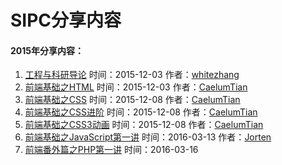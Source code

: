 # SIPC分享内容
#### 2015年分享内容：
1. [工程与科研导论](http://sipc115.github.io/sharing/share/course-1/course1.pdf) 时间：2015-12-03 作者：[whitezhang](https://github.com/whitezhang)  
2. [前端基础之HTML](http://sipc115.github.io/sharing/share/course-2/index.html) 时间：2015-12-03 作者：[CaelumTian](https://github.com/T-phantom)
3. [前端基础之CSS](http://sipc115.github.io/sharing/share/course-3/index.html) 时间：2015-12-08 作者：[CaelumTian](https://github.com/T-phantom)
4. [前端基础之CSS进阶](http://sipc115.github.io/sharing/share/course-4/index.html) 时间：2015-12-08 作者：[CaelumTian](https://github.com/T-phantom)
5. [前端基础之CSS3动画](http://sipc115.github.io/sharing/share/course-5/index.html) 时间：2015-12-08 作者：[CaelumTian](https://github.com/T-phantom)
6. [前端基础之JavaScript第一讲](http://sipc115.github.io/sharing/share/course-6/index.html) 时间：2016-03-13 作者：[Jorten](https://github.com/5606595)
7. [前端番外篇之PHP第一讲](http://sipc115.github.io/sharing/share/course-6/index.html) 时间：2016-03-16
